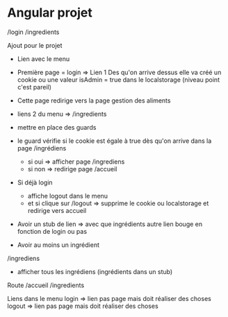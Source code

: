 # Angular projet

/login
/ingredients

Ajout pour le projet
* Lien avec le menu
* Première page = login  => Lien 1
Des qu'on arrive dessus elle va créé un cookie ou une valeur isAdmin = true dans le localstorage (niveau point
c'est pareil)
* Cette page redirige vers la page gestion des aliments

* liens 2 du menu => /ingredients
* mettre en place des guards
* le guard vérifie si le cookie est égale à true dès qu'on arrive dans la page /ingrédiens
    * si oui => afficher page /ingrediens
    * si non => redirige page /accueil
* Si déjà login 
    * affiche logout dans le menu
    * et si clique sur /logout => supprime le cookie ou localstorage et redirige vers accueil

* Avoir un stub de lien => avec que ingrédients autre lien bouge en fonction de login ou pas 
* Avoir au moins un ingrédient

/ingrediens
* afficher tous les ingrédiens (ingrédients dans un stub)

Route
/accueil
/ingredients

Liens dans le menu
login => lien pas page mais doit réaliser des choses 
logout => lien pas page mais doit réaliser des choses



